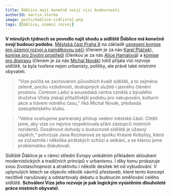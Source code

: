 ```yaml
---
title: Ďáblice mají konečně svojí vizi budoucnosti
authorId: martin.sterba
image: posts/dablice-sidliste2.png
tags: [Ďáblice, územní rozvoj]
---
```


**V minulých týdnech se povedlo najít shodu a sídliště Ďáblice má konečně svojí budoucí podobu.** [Městská část Praha 8](https://www.praha8.cz/appo/usn/676?usn=j7YankxAXm2X3eQ2us0bIw==) na základě [usnesení komise pro územní rozvoj a památkovou péči](https://www.praha8.cz/file/NcS/KURPP-31-03-2021.pdf) (členem je za nás [Karel Ptáček](https://praha8.pirati.cz/lide/karel-ptacek.html)), [komise pro životní prostředí](https://www.praha8.cz/file/4dS/KZP-29-03-2021-zapis.pdf) (členkou je za nás [Alice Hamalová](https://praha8.pirati.cz/lide/alice-hamalova.html)) a [komise pro dopravu](https://www.praha8.cz/file/FnS/KPD-10-03-2021-zapis.pdf) (členem je za nás [Michal Novák](https://praha8.pirati.cz/lide/michal-novak.html)) totiž přijala vizi rozvoje sídliště, ta byla tvořena nejen urbanisty, politiky, ale právě také místními obyvateli. 

>“Vize počítá se zachováním původních kvalit sídliště, a to zejména zeleně, pocitu vzdušnosti, dostupných služeb i jasného členění prostoru. Centrum Ládví a sousedská centra vzniklá z bývalého družstva Včela získají přitažlivější podobu pro nakupování, kulturní akce a trávení volného času,” říká Michal Novák, předseda zastupitelského klubu.
 
>”Velice oceňujeme partnerský přístup vedení městské části. Chtěli jsme, aby vize co nejvíce respektovala přání zástupců místních rezidentů. Dosáhnout dohody o buducnosti sídliště je úžasný úspěch,“ potvrzuje Jana Rozmarová ze spolku Krásné Kobylisy, která se zúčastnila i několika pirátských schůzí a setkání, a se kterou jsme problematiku diskutovali. 
 
Sídliště Ďáblice je v rámci střední Evropy unikátním příkladem skloubení modernistických a tradičních principů v urbanismu. I díky tomu prokazuje svou životaschopnost a atraktivitu i několik desítek let od vybudování. V uplynulých letech se objevilo několik návrhů přestaveb, které tento koncept necitlivě narušovaly a odstartovaly debatu o budoucím směřování celého sídliště. **Schválení Vize jeho rozvoje je pak logickým vyústěním dlouholeté práce místních obyvatel.**
